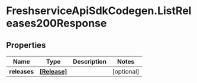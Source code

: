 # FreshserviceApiSdkCodegen.ListReleases200Response

## Properties

| Name         | Type                        | Description | Notes      |
| ------------ | --------------------------- | ----------- | ---------- |
| **releases** | [**[Release]**](Release.md) |             | [optional] |
